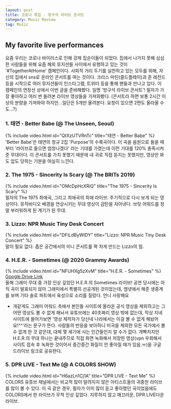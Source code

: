 ```yaml
---
layout: post
title: 코로나 특집 - 방구석 라이브 콘서트
category: Music Review
tag: Music
---
```


## My favorite live performances  

요즘 우리는 코로나 바이러스로 인해 강제 집순이들이 되었다. 집에서 나가지 못해 심심한 사람들을 위해 요즘 해외 뮤지션들 사이에서 유행하고 있는 것이 '#TogetherAtHome' 캠페인이다. 사회적 거리 두기를 실천하고 있는 모두를 위해, 자신의 집에서 sns로 온라인 콘서트를 여는 것이다. 크리스 마틴(콜드플레이)과 존 레전드 등을 시작으로 여러 뮤지션들이 인스타그램, 트위터 등을 통해 팬들과 만나고 있다. 이 캠페인의 연장선 상에서 이번 글을 준비해봤다. 일명 '방구석 라이브 콘서트'! 필자가 가장 좋아하고 여러 번 돌려본 라이브 영상들을 가져와봤다. (콘서트라 하면 보통 2시간 이상의 분량을 가져와야 하지만...일단은 5개만 올려본다. 요청이 있으면 2편도 올라올 수도...?)  


### 1. 태연 - Better Babe (@ The Unseen, Seoul)  
{% include video.html id="QtXzUTVRnTc" title="태연 - Better Babe" %}  
'Better Babe'은 태연의 정규 2집 'Purpose'의 수록곡이다. 이 곡을 음원으로 들을 때부터 '라이브로 들으면 엄청나겠다' 라는 기대를 가졌는데 이런 기대를 120% 충족시켜준 무대이다. 이 콘서트를 가지 못했기 때문에 내 귀로 직접 듣지는 못했지만, 영상만 봐도 압도 당하는 기분을 여실히 느낀다.  

### 2. The 1975 - Sincerity Is Scary (@ The BRITs 2019)  
{% include video.html id="OMcDpHcXRiQ" title="The 1975 - Sincerity Is Scary" %}  
필자의 The 1975 최애곡, 그리고 최애곡의 최애 라이브. 주기적으로 다시 보게 되는 영상이다. 뮤직비디오 배경을 연상시키는 무대 영상이 감탄을 자아낸다. 브릿 어워드를 정말 부러워하게 된 계기가 된 무대.  

### 3. Lizzo: NPR Music Tiny Desk Concert  
{% include video.html id="DFiLdByWIDY" title="Lizzo: NPR Music Tiny Desk Concert" %}  
말이 필요 없다. 좁은 공간에서의 미니 콘서트를 꽉 차게 만드는 Lizzo의 힘.  

### 4. H.E.R. - Sometimes (@ 2020 Grammy Awards)  
{% include video.html id="NFUHXg5zXvM" title="H.E.R. - Sometimes" %}  
[Google Drive Link](https://drive.google.com/file/d/10p2haIZiFaxqK-bYcTFu4WCgC-KNSSAd/view?usp=drivesdk)  
올해 그래미 무대 중 가장 인상 깊었던 H.E.R.의 Sometimes 라이브! 공연 당시에는 아직 곡이 발표되지 않아 그래미에서 특별히 선공개된 것이었는데, 엠넷에서 해준 생중계를 보며 기타 솔로 파트에서 육성으로 소리를 질렀다. 언니 사랑해요  
+ 개같게도 그래미 어워드 측에서 본인들 사이트에 올라온 공식 영상을 제외하고는 그 어떤 영상도 볼 수 없게 해놔서 유튜브에는 40초짜리 영상 밖에 없는데, 막상 지네 사이트에 들어가보면 '영상 제작자가 당신네 나라에서는 이걸 볼 수 없게 해놨어요!^^'라는 문구가 뜬다. 사람들의 반응을 보아하니 미국을 제외한 모든 국가에서 볼 수 없게 한 것 같은데, 대체 몇 세기에 사는 인간들인지 알 수가 없다. 개빡치지만 H.E.R.의 무대 하나는 끝내주므로 직접 화면 녹화해서 저장한 영상(vpn 우회해서 사이트 접속 후 녹화한 것이어서 중간중간 화질이 안 좋아질 때가 있음.ㅠ)을 구글 드라이브 링크로 공유한다.  

### 5. DPR LIVE - Text Me (@ A COLORS SHOW)  
{% include video.html id="H6azLn1Cj1A" title="DPR LIVE - Text Me" %}  
COLORS 유튜브 채널에서는 비교적 많이 알려지지 않은 아티스트들의 귀중한 라이브를 많이 볼 수 있다. 이 곡 같은 경우, 필자가 이미 많이 듣고 좋아했던 곡이었음에도 COLORS에서 한 라이브가 무척 인상 깊었다. 지루하지 않고 매끄러운, DPR LIVE다운 라이브.  
